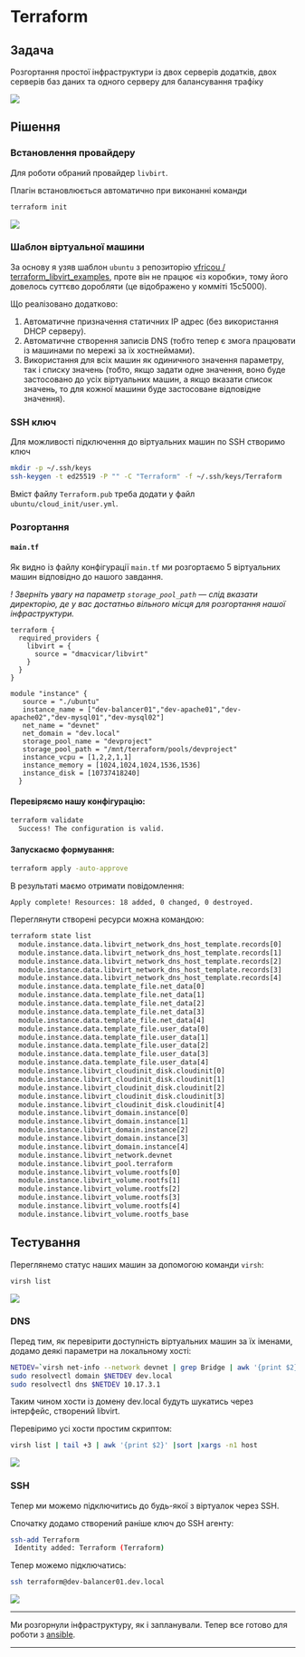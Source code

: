 # Terraform

## Задача
Розгортання простої інфраструктури із двох серверів додатків, двох серверів баз даних та одного серверу для балансування трафіку

![](./images/img_001.png)


## Рішення

### Встановлення провайдеру

Для роботи обраний провайдер `livbirt`.

Плагін встановлюється автоматично при виконанні команди

```bash
terraform init
```

![](./images/img_002.png)

### Шаблон віртуальної машини

За основу я узяв шаблон `ubuntu` з репозиторію [vfricou / terraform_libvirt_examples](https://github.com/vfricou/terraform_libvirt_examples), проте він не працює «із коробки», тому його довелось суттєво доробляти (це відображено у комміті 15c5000).


Що реалізовано додатково:
1. Автоматичне призначення статичних IP адрес (без використання DHCP серверу).
2. Автоматичне створення записів DNS (тобто тепер є змога працювати із машинами по мережі за їх хостнеймами).
3. Використання для всіх машин як одиничного значення параметру, так і списку значень (тобто, якщо задати одне значення, воно буде застосовано до усіх віртуальних машин, а якщо вказати список значень, то для кожної машини буде застосоване відповідне значення).

### SSH ключ
Для можливості підключення до віртуальних машин по SSH створимо  ключ
```bash
mkdir -p ~/.ssh/keys
ssh-keygen -t ed25519 -P "" -C "Terraform" -f ~/.ssh/keys/Terraform
```
Вміст файлу `Terraform.pub` треба додати у файл `ubuntu/cloud_init/user.yml`.

### Розгортання

#### `main.tf`

Як видно із файлу конфігурації `main.tf` ми розгортаємо 5 віртуальних машин відповідно до нашого завдання.

_! Зверніть увагу на параметр `storage_pool_path` — слід вказати директорію, де у вас достатньо вільного місця для розгортання нашої інфраструктури._

```hcl
terraform {
  required_providers {
    libvirt = {
      source = "dmacvicar/libvirt"
    }
  }
}

module "instance" {
   source = "./ubuntu"
   instance_name = ["dev-balancer01","dev-apache01","dev-apache02","dev-mysql01","dev-mysql02"]
   net_name = "devnet"
   net_domain = "dev.local"
   storage_pool_name = "devproject"
   storage_pool_path = "/mnt/terraform/pools/devproject"
   instance_vcpu = [1,2,2,1,1]
   instance_memory = [1024,1024,1024,1536,1536]
   instance_disk = [10737418240]
  }
```

#### Перевіряємо нашу конфігурацію:
```bash
terraform validate
  Success! The configuration is valid.
```

#### Запускаємо формування:
```bash
terraform apply -auto-approve
```

В результаті маємо отримати повідомлення:
```hcl
Apply complete! Resources: 18 added, 0 changed, 0 destroyed.
```

Переглянути створені ресурси можна командою:
```bash
terraform state list
  module.instance.data.libvirt_network_dns_host_template.records[0]
  module.instance.data.libvirt_network_dns_host_template.records[1]
  module.instance.data.libvirt_network_dns_host_template.records[2]
  module.instance.data.libvirt_network_dns_host_template.records[3]
  module.instance.data.libvirt_network_dns_host_template.records[4]
  module.instance.data.template_file.net_data[0]
  module.instance.data.template_file.net_data[1]
  module.instance.data.template_file.net_data[2]
  module.instance.data.template_file.net_data[3]
  module.instance.data.template_file.net_data[4]
  module.instance.data.template_file.user_data[0]
  module.instance.data.template_file.user_data[1]
  module.instance.data.template_file.user_data[2]
  module.instance.data.template_file.user_data[3]
  module.instance.data.template_file.user_data[4]
  module.instance.libvirt_cloudinit_disk.cloudinit[0]
  module.instance.libvirt_cloudinit_disk.cloudinit[1]
  module.instance.libvirt_cloudinit_disk.cloudinit[2]
  module.instance.libvirt_cloudinit_disk.cloudinit[3]
  module.instance.libvirt_cloudinit_disk.cloudinit[4]
  module.instance.libvirt_domain.instance[0]
  module.instance.libvirt_domain.instance[1]
  module.instance.libvirt_domain.instance[2]
  module.instance.libvirt_domain.instance[3]
  module.instance.libvirt_domain.instance[4]
  module.instance.libvirt_network.devnet
  module.instance.libvirt_pool.terraform
  module.instance.libvirt_volume.rootfs[0]
  module.instance.libvirt_volume.rootfs[1]
  module.instance.libvirt_volume.rootfs[2]
  module.instance.libvirt_volume.rootfs[3]
  module.instance.libvirt_volume.rootfs[4]
  module.instance.libvirt_volume.rootfs_base
```

## Тестування

Переглянемо статус наших машин за допомогою команди `virsh`:
```bash
virsh list
```

![](./images/img_003.png)

### DNS

Перед тим, як перевірити доступність віртуальних машин за їх іменами, додамо деякі параметри на локальному хості:
```bash
NETDEV=`virsh net-info --network devnet | grep Bridge | awk '{print $2}'`
sudo resolvectl domain $NETDEV dev.local
sudo resolvectl dns $NETDEV 10.17.3.1
```
Таким чином хости із домену dev.local будуть шукатись через інтерфейс, створений libvirt.

Перевіримо усі хости простим скриптом:
```bash
virsh list | tail +3 | awk '{print $2}' |sort |xargs -n1 host
```
![](./images/img_004.png)


### SSH

Тепер ми можемо підключитись до будь-якої з віртуалок через SSH.

Спочатку додамо створений раніше ключ до SSH агенту:
```bash
ssh-add Terraform
 Identity added: Terraform (Terraform)
```

Тепер можемо підключатись:
```bash
ssh terraform@dev-balancer01.dev.local
```

![](./images/img_005.png)


---
Ми розгорнули інфраструктуру, як і запланували. Тепер все готово для роботи з [ansible](../HW05/README.md).

---

